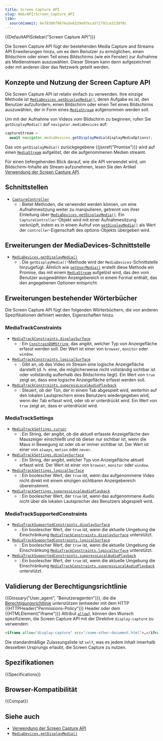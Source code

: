 ```yaml
---
title: Screen Capture API
slug: Web/API/Screen_Capture_API
l10n:
  sourceCommit: 6e78306f9674a5e6329e07eca5f2791ce3138f0c
---
```


{{DefaultAPISidebar("Screen Capture API")}}

Die Screen Capture API fügt der bestehenden Media Capture and Streams API Erweiterungen hinzu, um es dem Benutzer zu ermöglichen, einen Bildschirm oder einen Teil eines Bildschirms (wie ein Fenster) zur Aufnahme als Medienstream auszuwählen. Dieser Stream kann dann aufgezeichnet oder mit anderen über das Netzwerk geteilt werden.

## Konzepte und Nutzung der Screen Capture API

Die Screen Capture API ist relativ einfach zu verwenden. Ihre einzige Methode ist [`MediaDevices.getDisplayMedia()`](/de/docs/Web/API/MediaDevices/getDisplayMedia), deren Aufgabe es ist, den Benutzer aufzufordern, einen Bildschirm oder einen Teil eines Bildschirms auszuwählen, der in Form eines [`MediaStream`](/de/docs/Web/API/MediaStream) aufgenommen werden soll.

Um mit der Aufnahme von Videos vom Bildschirm zu beginnen, rufen Sie `getDisplayMedia()` auf `navigator.mediaDevices` auf:

```js
captureStream =
  await navigator.mediaDevices.getDisplayMedia(displayMediaOptions);
```

Das von `getDisplayMedia()` zurückgegebene {{jsxref("Promise")}} wird auf einen [`MediaStream`](/de/docs/Web/API/MediaStream) aufgelöst, der die aufgenommenen Medien streamt.

Für einen tiefergehenden Blick darauf, wie die API verwendet wird, um Bildschirm-Inhalte als Stream aufzunehmen, lesen Sie den Artikel [Verwendung der Screen Capture API](/de/docs/Web/API/Screen_Capture_API/Using_Screen_Capture).

## Schnittstellen

- [`CaptureController`](/de/docs/Web/API/CaptureController)
  - : Bietet Methoden, die verwendet werden können, um eine Aufnahmesitzung weiter zu manipulieren, getrennt von ihrer Einleitung über [`MediaDevices.getDisplayMedia()`](/de/docs/Web/API/MediaDevices/getDisplayMedia). Ein `CaptureController`-Objekt wird mit einer Aufnahmesitzung verknüpft, indem es in einem Aufruf von [`getDisplayMedia()`](/de/docs/Web/API/MediaDevices/getDisplayMedia) als Wert der `controller`-Eigenschaft des options-Objekts übergeben wird.

## Erweiterungen der MediaDevices-Schnittstelle

- [`MediaDevices.getDisplayMedia()`](/de/docs/Web/API/MediaDevices/getDisplayMedia)
  - : Die `getDisplayMedia()`-Methode wird der `MediaDevices`-Schnittstelle hinzugefügt. Ähnlich wie [`getUserMedia()`](/de/docs/Web/API/MediaDevices/getUserMedia) erstellt diese Methode ein Promise, das mit einem [`MediaStream`](/de/docs/Web/API/MediaStream) aufgelöst wird, das den vom Benutzer ausgewählten Anzeigebereich in einem Format enthält, das den angegebenen Optionen entspricht.

## Erweiterungen bestehender Wörterbücher

Die Screen Capture API fügt den folgenden Wörterbüchern, die von anderen Spezifikationen definiert werden, Eigenschaften hinzu.

### MediaTrackConstraints

- [`MediaTrackConstraints.displaySurface`](/de/docs/Web/API/MediaTrackConstraints/displaySurface)
  - : Ein [`ConstrainDOMString`](/de/docs/Web/API/MediaTrackConstraints#constraindomstring), das angibt, welcher Typ von Anzeigefläche erfasst werden soll. Der Wert ist einer von `browser`, `monitor` oder `window`.
- [`MediaTrackConstraints.logicalSurface`](/de/docs/Web/API/MediaTrackConstraints/logicalSurface)
  - : Gibt an, ob das Video im Stream eine logische Anzeigefläche darstellt (d. h. eine, die möglicherweise nicht vollständig sichtbar ist oder vollständig außerhalb des Bildschirms liegt). Ein Wert von `true` zeigt an, dass eine logische Anzeigefläche erfasst werden soll.
- [`MediaTrackConstraints.suppressLocalAudioPlayback`](/de/docs/Web/API/MediaTrackConstraints/suppressLocalAudioPlayback)
  - : Steuert, ob der Ton, der in einem Tab abgespielt wird, weiterhin auf den lokalen Lautsprechern eines Benutzers wiedergegeben wird, wenn der Tab erfasst wird, oder ob er unterdrückt wird. Ein Wert von `true` zeigt an, dass er unterdrückt wird.

### MediaTrackSettings

- [`MediaTrackSettings.cursor`](/de/docs/Web/API/MediaTrackSettings/cursor)
  - : Ein String, der angibt, ob die aktuell erfasste Anzeigefläche den Mauszeiger einschließt und ob dieser nur sichtbar ist, wenn die Maus in Bewegung ist oder ob er immer sichtbar ist. Der Wert ist einer von `always`, `motion` oder `never`.
- [`MediaTrackSettings.displaySurface`](/de/docs/Web/API/MediaTrackSettings/displaySurface)
  - : Ein String, der angibt, welcher Typ von Anzeigefläche aktuell erfasst wird. Der Wert ist einer von `browser`, `monitor` oder `window`.
- [`MediaTrackSettings.logicalSurface`](/de/docs/Web/API/MediaTrackSettings/logicalSurface)
  - : Ein boolescher Wert, der `true` ist, wenn das aufgenommene Video nicht direkt mit einem einzigen sichtbaren Anzeigebereich übereinstimmt.
- [`MediaTrackSettings.suppressLocalAudioPlayback`](/de/docs/Web/API/MediaTrackSettings/suppressLocalAudioPlayback)
  - : Ein boolescher Wert, der `true` ist, wenn das aufgenommene Audio nicht über die lokalen Lautsprecher des Benutzers abgespielt wird.

### MediaTrackSupportedConstraints

- [`MediaTrackSupportedConstraints.displaySurface`](/de/docs/Web/API/MediaTrackSupportedConstraints/displaySurface)
  - : Ein boolescher Wert, der `true` ist, wenn die aktuelle Umgebung die Einschränkung [`MediaTrackConstraints.displaySurface`](/de/docs/Web/API/MediaTrackConstraints/displaySurface) unterstützt.
- [`MediaTrackSupportedConstraints.logicalSurface`](/de/docs/Web/API/MediaTrackSupportedConstraints/logicalSurface)
  - : Ein boolescher Wert, der `true` ist, wenn die aktuelle Umgebung die Einschränkung [`MediaTrackConstraints.logicalSurface`](/de/docs/Web/API/MediaTrackConstraints/logicalSurface) unterstützt.
- [`MediaTrackSupportedConstraints.suppressLocalAudioPlayback`](/de/docs/Web/API/MediaTrackSupportedConstraints/suppressLocalAudioPlayback)
  - : Ein boolescher Wert, der `true` ist, wenn die aktuelle Umgebung die Einschränkung [`MediaTrackConstraints.suppressLocalAudioPlayback`](/de/docs/Web/API/MediaTrackConstraints/suppressLocalAudioPlayback) unterstützt.

## Validierung der Berechtigungsrichtlinie

{{Glossary("User_agent", "Benutzeragenten")}}, die die [Berechtigungsrichtlinie](/de/docs/Web/HTTP/Permissions_Policy) unterstützen (entweder mit dem HTTP {{HTTPHeader("Permissions-Policy")}} Header oder dem {{HTMLElement("iframe")}} Attribut [`allow`](/de/docs/Web/HTML/Element/iframe#allow)), können den Wunsch spezifizieren, die Screen Capture API mit der Direktive `display-capture` zu verwenden:

```html
<iframe allow="display-capture" src="/some-other-document.html">…</iframe>
```

Die standardmäßige Zulassungsliste ist `self`, was es jedem Inhalt innerhalb desselben Ursprungs erlaubt, die Screen Capture zu nutzen.

## Spezifikationen

{{Specifications}}

## Browser-Kompatibilität

{{Compat}}

## Siehe auch

- [Verwendung der Screen Capture API](/de/docs/Web/API/Screen_Capture_API/Using_Screen_Capture)
- [`MediaDevices.getDisplayMedia()`](/de/docs/Web/API/MediaDevices/getDisplayMedia)
